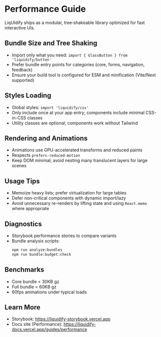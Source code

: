 # Performance Guide

LiqUIdify ships as a modular, tree‑shakeable library optimized for fast interactive UIs.

## Bundle Size and Tree Shaking

- Import only what you need: `import { GlassButton } from 'liquidify/button'`
- Prefer bundle entry points for categories (core, forms, navigation, feedback)
- Ensure your build tool is configured for ESM and minification (Vite/Next supported)

## Styles Loading

- Global styles: `import 'liquidify/css'`
- Only include once at your app entry; components include minimal CSS-in-CSS classes
- Utility classes are optional; components work without Tailwind

## Rendering and Animations

- Animations use GPU-accelerated transforms and reduced paints
- Respects `prefers-reduced-motion`
- Keep DOM minimal; avoid nesting many translucent layers for large scenes

## Usage Tips

- Memoize heavy lists; prefer virtualization for large tables
- Defer non-critical components with dynamic import/lazy
- Avoid unnecessary re-renders by lifting state and using `React.memo` where appropriate

## Diagnostics

- Storybook performance stories to compare variants
- Bundle analysis scripts:
  ```sh
  npm run analyze:bundles
  npm run bundle:budget:check
  ```

## Benchmarks

- Core bundle < 30KB gz
- Full bundle < 60KB gz
- 60fps animations under typical loads

## Learn More

- Storybook: https://liquidify-storybook.vercel.app
- Docs site (Performance): https://liquidify-docs.vercel.app/guides/performance
